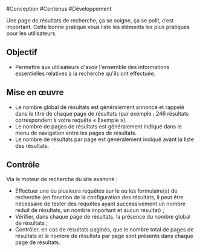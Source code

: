 
#Conception #Contenus #Développement

Une page de résultats de recherche, ça se soigne, ça se polit, c’est important. Cette bonne pratique vous liste les éléments les plus pratiques pour les utilisateurs.

Objectif
--------

*   Permettre aux utilisateurs d'avoir l'ensemble des informations essentielles relatives à la recherche qu'ils ont effectuée.

Mise en œuvre
-------------

*   Le nombre global de résultats est généralement annoncé et rappelé dans le titre de chaque page de résultats (par exemple : 246 résultats correspondent à votre requête « Exemple »).
*   Le nombre de pages de résultats est généralement indiqué dans le menu de navigation entre les pages de résultats.
*   Le nombre de résultats par page est généralement indiqué avant la liste des résultats.

Contrôle
--------

Via le moteur de recherche du site examiné :

*   Effectuer une ou plusieurs requêtes sur le ou les formulaire(s) de recherche (en fonction de la configuration des résultats, il peut être nécessaire de tester des requêtes ayant successivement un nombre réduit de résultats, un nombre important et aucun résultat) ;
*   Vérifier, dans chaque page de résultats, la présence du nombre global de résultats ;
*   Contrôler, en cas de résultats paginés, que le nombre total de pages de résultats et le nombre de résultats par page sont présents dans chaque page de résultats.
